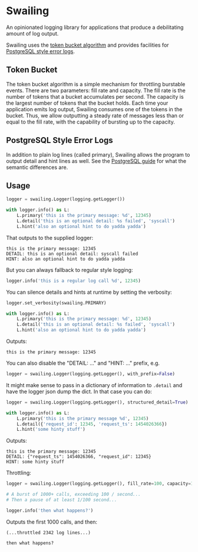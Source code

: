 Swailing
====

An opinionated logging library for applications that produce a
debilitating amount of log output.

Swailing uses the
[token bucket algorithm](https://en.wikipedia.org/wiki/Token_bucket)
and provides facilities for
[PostgreSQL style error logs](http://www.postgresql.org/docs/9.4/static/error-style-guide.html).


Token Bucket
----

The token bucket algorithm is a simple mechanism for throttling
burstable events. There are two parameters: fill rate and
capacity. The fill rate is the number of tokens that a bucket
accumulates per second. The capacity is the largest number of tokens
that the bucket holds. Each time your application emits log output,
Swailing consumes one of the tokens in the bucket. Thus, we allow
outputting a steady rate of messages less than or equal to the fill
rate, with the capability of bursting up to the capacity.


PostgreSQL Style Error Logs
----

In addition to plain log lines (called primary), Swailing allows the
program to output detail and hint lines as well. See the
[PostgreSQL guide](http://www.postgresql.org/docs/9.4/static/error-style-guide.html)
for what the semantic differences are.


Usage
----

```python
logger = swailing.Logger(logging.getLogger())

with logger.info() as L:
    L.primary('this is the primary message: %d', 12345)
    L.detail('this is an optional detail: %s failed', 'syscall')
    L.hint('also an optional hint to do yadda yadda')
```

That outputs to the supplied logger:

```
this is the primary message: 12345
DETAIL: this is an optional detail: syscall failed
HINT: also an optional hint to do yadda yadda
```

But you can always fallback to regular style logging:

```python
logger.info('this is a regular log call %d', 12345)
```

You can silence details and hints at runtime by setting the verbosity:

```python
logger.set_verbosity(swailing.PRIMARY)

with logger.info() as L:
    L.primary('this is the primary message: %d', 12345)
    L.detail('this is an optional detail: %s failed', 'syscall')
    L.hint('also an optional hint to do yadda yadda')
```

Outputs:

```
this is the primary message: 12345
```


You can also disable the "DETAIL: ..." and "HINT: ..." prefix, e.g.

```python
logger = swailing.Logger(logging.getLogger(), with_prefix=False)
```


It might make sense to pass in a dictionary of information to `.detail` and have
the logger json dump the dict. In that case you can do:

```python
logger = swailing.Logger(logging.getLogger(), structured_detail=True)

with logger.info() as L:
	L.primary('this is the primary message %d', 12345)
	L.detail({'request_id': 12345, 'request_ts': 1454026366})
	L.hint('some hinty stuff')
```

Outputs:

```
this is the primary message: 12345
DETAIL: {"request_ts": 1454026366, "request_id": 12345}
HINT: some hinty stuff
```

Throttling:

```python
logger = swailing.Logger(logging.getLogger(), fill_rate=100, capacity=1000)

# A burst of 1000+ calls, exceeding 100 / second...
# Then a pause of at least 1/100 second...

logger.info('then what happens?')
```

Outputs the first 1000 calls, and then:

```
(...throttled 2342 log lines...)

then what happens?
```
